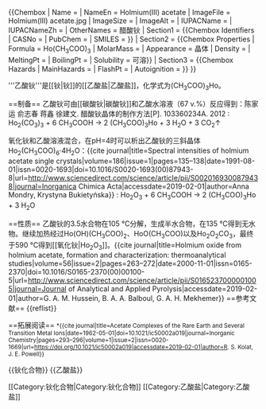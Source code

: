 {{Chembox
| Name = 
| NameEn = Holmium(III) acetate
| ImageFile = Holmium(III) acetate.jpg
|  ImageSize = 
|  ImageAlt = 
| IUPACName = 
| IUPACNameZh = 
| OtherNames = 醋酸钬
| Section1 = {{Chembox Identifiers
|   CASNo = 
|   PubChem = 
|   SMILES =  }}
| Section2 = {{Chembox Properties
|   Formula = Ho(CH<sub>3</sub>COO)<sub>3</sub>
|   MolarMass = 
|   Appearance = 晶体
|   Density = 
|   MeltingPt = 
|   BoilingPt = 
|   Solubility =  可溶}}
| Section3 = {{Chembox Hazards
|   MainHazards = 
|   FlashPt = 
|   Autoignition =  }}
}}

'''乙酸钬'''是[[钬|钬]]的[[乙酸盐|乙酸盐]]，化学式为(CH<sub>3</sub>COO)<sub>3</sub>Ho。

==制备==
乙酸钬可由[[碳酸钬|碳酸钬]]和乙酸水溶液（67 v.%）反应得到：<ref>陈家运 俞志春 蒋鑫 徐建文. 醋酸钬晶体的制作方法[P]. 103360234A. 2012</ref>
: Ho<sub>2</sub>(CO<sub>3</sub>)<sub>3</sub> + 6 CH<sub>3</sub>COOH → 2 (CH<sub>3</sub>COO)<sub>3</sub>Ho + 3 H<sub>2</sub>O + 3 CO<sub>2</sub>↑

氧化钬和乙酸溶液混合，在pH=4时可以析出乙酸钬的三斜晶体Ho<sub>2</sub>(CH<sub>3</sub>COO)<sub>6</sub>·4H<sub>2</sub>O：<ref>{{cite journal|title=Spectral intensities of holmium acetate single crystals|volume=186|issue=1|pages=135–138|date=1991-08-01|issn=0020-1693|doi=10.1016/S0020-1693(00)87943-8|url=http://www.sciencedirect.com/science/article/pii/S0020169300879438|journal=Inorganica Chimica Acta|accessdate=2019-02-01|author=Anna Mondry, Krystyna Bukietyńska}}</ref>
: Ho<sub>2</sub>O<sub>3</sub> + 6 CH<sub>3</sub>COOH → 2 (CH<sub>3</sub>COO)<sub>3</sub>Ho + 3 H<sub>2</sub>O

==性质==
乙酸钬的3.5水合物在105 °C分解，生成半水合物，在135 °C得到无水物。继续加热经过Ho(OH)(CH<sub>3</sub>COO)<sub>2</sub>、HoO(CH<sub>3</sub>COO)以及Ho<sub>2</sub>O<sub>2</sub>CO<sub>3</sub>，最终于590 °C得到[[氧化钬|Ho<sub>2</sub>O<sub>3</sub>]]。<ref>{{cite journal|title=Holmium oxide from holmium acetate, formation and characterization: thermoanalytical studies|volume=56|issue=2|pages=263–272|date=2000-11-01|issn=0165-2370|doi=10.1016/S0165-2370(00)00100-5|url=http://www.sciencedirect.com/science/article/pii/S0165237000001005|journal=Journal of Analytical and Applied Pyrolysis|accessdate=2019-02-01|author=G. A. M. Hussein, B. A. A. Balboul, G. A. H. Mekhemer}}</ref>
==参考文献==
{{reflist}}

==拓展阅读==
<small>
*{{cite journal|title=Acetate Complexes of the Rare Earth and Several Transition Metal Ions|date=1962-05-01|doi=10.1021/ic50002a019|journal=Inorganic Chemistry|pages=293–296|volume=1|issue=2|issn=0020-1669|url=https://doi.org/10.1021/ic50002a019|accessdate=2019-02-01|author=R. S. Kolat, J. E. Powell}}
</small>

{{钬化合物}}
{{乙酸盐}}

[[Category:钬化合物|Category:钬化合物]]
[[Category:乙酸盐|Category:乙酸盐]]